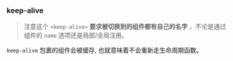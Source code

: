 ### keep-alive

> 注意这个 `<keep-alive>` **要求被切换到的组件都有自己的名字** ，不论是通过组件的 `name` 选项还是局部/全局注册。

`keep-alive` 包裹的组件会被缓存, 也就意味着不会重新走生命周期函数。

